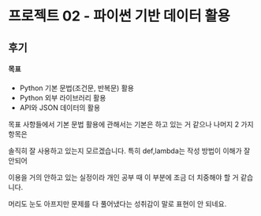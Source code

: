 # 프로젝트 02 - 파이썬 기반 데이터 활용

## 후기

####  목표

- Python 기본 문법(조건문, 반복문) 활용
- Python 외부 라이브러리 활용
- API와 JSON 데이터의 활용



목표 사항들에서 기본 문법 활용에 관해서는 기본은 하고 있는 거 같으나 나머지 2 가지 항목은 

솔직히 잘 사용하고 있는지 모르겠습니다. 특히 def,lambda는 작성 방법이 이해가 잘 안되어 

이용을 거의 안하고 있는 실정이라 개인 공부 때 이 부분에 조금 더 치중해야 할 거 같습니다.

 머리도 눈도 아프지만 문제를 다 풀어냈다는 성취감이 말로 표현이 안 되네요.




